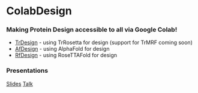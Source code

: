 # ColabDesign
### Making Protein Design accessible to all via Google Colab! 

- [TrDesign](/tr) - using TrRosetta for design (support for TrMRF coming soon)
- [AfDesign](/af) - using AlphaFold for design
- [RfDesign](https://github.com/RosettaCommons/RFDesign) - using RoseTTAFold for design

### Presentations
[Slides](https://docs.google.com/presentation/d/1Zy7lf_LBK0_G3e7YQLSPP5aj_-AR5I131fTsxJrLdg4/)
[Talk](https://www.youtube.com/watch?v=2HmXwlKWMVs)

